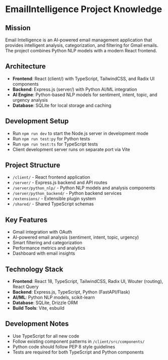 # EmailIntelligence Project Knowledge

## Mission
Email Intelligence is an AI-powered email management application that provides intelligent analysis, categorization, and filtering for Gmail emails. The project combines Python NLP models with a modern React frontend.

## Architecture
- **Frontend**: React (client/) with TypeScript, TailwindCSS, and Radix UI components
- **Backend**: Express.js (server/) with Python AI/ML integration
- **AI Engine**: Python-based NLP models for sentiment, intent, topic, and urgency analysis
- **Database**: SQLite for local storage and caching

## Development Setup
- Run `npm run dev` to start the Node.js server in development mode
- Run `npm run test:py` for Python tests
- Run `npm run test:ts` for TypeScript tests
- Client development server runs on separate port via Vite

## Project Structure
- `/client/` - React frontend application
- `/server/` - Express.js backend and API routes
- `/server/python_nlp/` - Python NLP models and analysis components
- `/server/python_backend/` - Python backend services
- `/extensions/` - Extensible plugin system
- `/shared/` - Shared TypeScript schemas

## Key Features
- Gmail integration with OAuth
- AI-powered email analysis (sentiment, intent, topic, urgency)
- Smart filtering and categorization
- Performance metrics and analytics
- Dashboard with email insights

## Technology Stack
- **Frontend**: React 18, TypeScript, TailwindCSS, Radix UI, Wouter (routing), React Query
- **Backend**: Express.js, TypeScript, Python (FastAPI/Flask)
- **AI/ML**: Python NLP models, scikit-learn
- **Database**: SQLite, Drizzle ORM
- **Build Tools**: Vite, esbuild

## Development Notes
- Use TypeScript for all new code
- Follow existing component patterns in `/client/src/components/`
- Python code should follow PEP 8 style guidelines
- Tests are required for both TypeScript and Python components